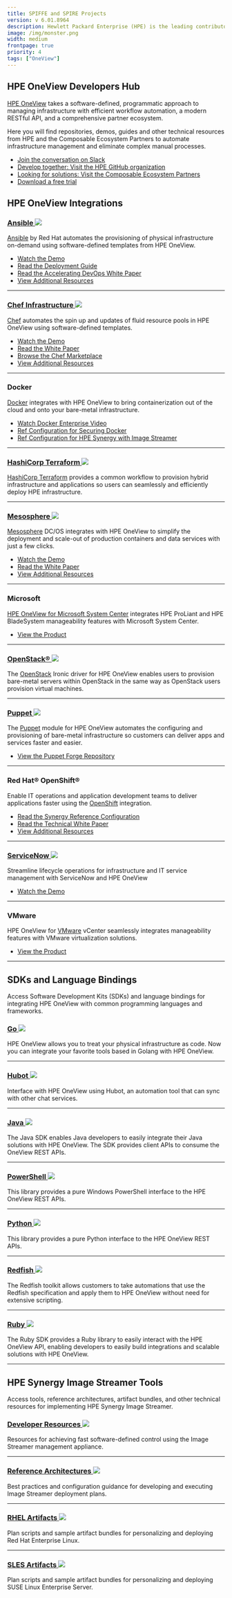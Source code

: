 ```yaml
---
title: SPIFFE and SPIRE Projects 
version: v 6.01.8964
description: Hewlett Packard Enterprise (HPE) is the leading contributor to Cloud Native Computing Foundation’s (CNCF) SPIFFE and SPIRE open source projects.
image: /img/monster.png
width: medium
frontpage: true
priority: 4
tags: ["OneView"]
---
```

## HPE OneView Developers Hub

[HPE OneView](https://hpe.com/info/oneview) takes a software-defined, programmatic approach to managing infrastructure with efficient workflow automation, a modern RESTful API, and a comprehensive partner ecosystem.

Here you will find repositories, demos, guides and other technical resources from HPE and the Composable Ecosystem Partners to automate infrastructure management and eliminate complex manual processes.

- [Join the conversation on Slack](https://www.labs.hpe.com/slack)
- [Develop together: Visit the HPE GitHub organization](https://github.com/hewlettpackard/)
- [Looking for solutions: Visit the Composable Ecosystem Partners](https://hpe.com/info/composableprogram)
- [Download a free trial](https://www.hpe.com/us/en/resources/integrated-systems/oneview-trial.html?parentPage=/us/en/products/integrated-systems/management-software)

## HPE OneView Integrations

### [Ansible ![](Github)](https://github.com/HewlettPackard/oneview-ansible)

[Ansible](https://www.ansible.com/home) by Red Hat automates the provisioning of physical infrastructure on-demand using software-defined templates from HPE OneView.

- [Watch the Demo](https://youtu.be/cslhoLM4HVk)
- [Read the Deployment Guide](https://www.redhat.com/en/resources/automate-container-deployment-with-hpe-datasheet)
- [Read the Accelerating DevOps White Paper](https://h20195.www2.hpe.com/v2/GetDocument.aspx?docname=4AA6-6229ENW)
- [View Additional Resources](http://h17007.www1.hpe.com/us/en/enterprise/integrated-systems/info-library/index.aspx?cat=ci_mgmt&subcat=ansible#.XJVbZCdMEio)

---

### [Chef Infrastructure ![](Github)](https://github.com/HewlettPackard/oneview-chef)

[Chef](https://www.chef.io/) automates the spin up and updates of fluid resource pools in HPE OneView using software-defined templates.

- [Watch the Demo](https://youtu.be/QCAmzIjMHZM)
- [Read the White Paper](https://h20195.www2.hpe.com/V2/GetDocument.aspx?docname=4AA6-1024ENW)
- [Browse the Chef Marketplace](https://supermarket.chef.io/cookbooks/oneview)
- [View Additional Resources](http://h17007.www1.hpe.com/us/en/enterprise/integrated-systems/info-library/index.aspx?cat=ci_mgmt&subcat=chef)

---

### Docker

[Docker](https://www.docker.com/) integrates with HPE OneView to bring containerization out of the cloud and onto your bare-metal infrastructure.

- [Watch Docker Enterprise Video](https://www.youtube.com/watch?v=Urplr9ojyfs)
- [Ref Configuration for Securing Docker](https://h20195.www2.hpe.com/V2/GetDocument.aspx?docname=A00020437ENW)
- [Ref Configuration for HPE Synergy with Image Streamer](https://h20195.www2.hpe.com/V2/GetDocument.aspx?docname=A00008645ENW)

---

### [HashiCorp Terraform ![](Github)](https://github.com/HewlettPackard/terraform-provider-oneview)

[HashiCorp Terraform](https://www.hashicorp.com/) provides a common workflow to provision hybrid infrastructure and applications so users can seamlessly and efficiently deploy HPE infrastructure.

---

### [Mesosphere ![](Github)](https://github.com/HewlettPackard/dcos-hpe-oneview)

[Mesosphere](https://mesosphere.com/) DC/OS integrates with HPE OneView to simplify the deployment and scale-out of production containers and data services with just a few clicks.

- [Watch the Demo](https://youtu.be/oFu4eATJTKM)
- [Read the White Paper](https://mesosphere.com/resources/hpe-infrastructure-mesosphere-dcos/)
- [View Additional Resources](http://h17007.www1.hpe.com/us/en/enterprise/integrated-systems/info-library/index.aspx?cat=ci_mgmt&subcat=mesosphere)

---

### Microsoft

[HPE OneView for Microsoft System Center](https://www.hpe.com/us/en/product-catalog/detail/pip.5390822.html) integrates HPE ProLiant and HPE BladeSystem manageability features with Microsoft System Center.

- [View the Product](https://www.hpe.com/us/en/product-catalog/detail/pip.5390822.html)

---

### [OpenStack® ![](Github)](https://github.com/HewlettPackard/ironic-driver-oneview)

The [OpenStack](https://www.openstack.org/) Ironic driver for HPE OneView enables users to provision bare-metal servers within OpenStack in the same way as OpenStack users provision virtual machines.

---

### [Puppet ![](Github)](https://github.com/HewlettPackard/oneview-puppet)

The [Puppet](https://puppet.com/) module for HPE OneView automates the configuring and provisioning of bare-metal infrastructure so customers can deliver apps and services faster and easier.

- [View the Puppet Forge Repository](https://forge.puppet.com/hewlettpackard/oneview)

---

### Red Hat® OpenShift®

Enable IT operations and application development teams to deliver applications faster using the [OpenShift](https://www.redhat.com/en/technologies/cloud-computing/openshift) integration.

- [Read the Synergy Reference Configuration](https://h20195.www2.hpe.com/V2/GetDocument.aspx?docname=A00038916ENW)
- [Read the Technical White Paper](https://access.redhat.com/documentation/en-us/reference_architectures/2017/html-single/automate_red_hat_openshift_container_platform_deployment_on_hpe_proliant_servers_with_ansible_tower_and_hpe_oneview/)
- [View Additional Resources](http://h17007.www1.hpe.com/us/en/enterprise/integrated-systems/info-library/index.aspx?cat=ci_mgmt&subcat=ansible)

---

### [ServiceNow ![](Github)](https://github.com/HewlettPackard/servicenow-oneview)

Streamline lifecycle operations for infrastructure and IT service management with ServiceNow and HPE OneView

- [Watch the Demo](https://youtu.be/W1MrCdQ-9KE)

---

### VMware

HPE OneView for [VMware](https://vmware.com/) vCenter seamlessly integrates manageability features with VMware virtualization solutions.

- [View the Product](https://www.hpe.com/us/en/product-catalog/detail/pip.4152978.html)

---

## SDKs and Language Bindings

Access Software Development Kits (SDKs) and language bindings for integrating HPE OneView with common programming languages and frameworks.

### [Go ![](Github)](https://github.com/HewlettPackard/oneview-golang)

HPE OneView allows you to treat your physical infrastructure as code. Now you can integrate your favorite tools based in Golang with HPE OneView.

---

### [Hubot ![](Github)](https://github.com/HewlettPackard/hpe-oneview-hubot)

Interface with HPE OneView using Hubot, an automation tool that can sync with other chat services.

---

### [Java ![](Github)](https://github.com/HewlettPackard/oneview-sdk-java)

The Java SDK enables Java developers to easily integrate their Java solutions with HPE OneView. The SDK provides client APIs to consume the OneView REST APIs.

---

### [PowerShell ![](Github)](https://github.com/HewlettPackard/POSH-HPOneView)

This library provides a pure Windows PowerShell interface to the HPE OneView REST APIs.

---

### [Python ![](Github)](https://github.com/HewlettPackard/python-hpOneView)

This library provides a pure Python interface to the HPE OneView REST APIs.

---

### [Redfish ![](Github)](https://github.com/HewlettPackard/oneview-redfish-toolkit)

The Redfish toolkit allows customers to take automations that use the Redfish specification and apply them to HPE OneView without need for extensive scripting.

---

### [Ruby ![](Github)](https://github.com/HewlettPackard/oneview-sdk-ruby)

The Ruby SDK provides a Ruby library to easily interact with the HPE OneView API, enabling developers to easily build integrations and scalable solutions with HPE OneView.

---

## HPE Synergy Image Streamer Tools

Access tools, reference architectures, artifact bundles, and other technical resources for implementing HPE Synergy Image Streamer.

### [Developer Resources ![](Github)](https://github.com/HewlettPackard?q=image-streamer)

Resources for achieving fast software-defined control using the Image Streamer management appliance.

---

### [Reference Architectures ![](Github)](https://github.com/HewlettPackard/image-streamer-reference-architectures)

Best practices and configuration guidance for developing and executing Image Streamer deployment plans.

---

### [RHEL Artifacts ![](Github)](https://github.com/HewlettPackard/image-streamer-rhel)

Plan scripts and sample artifact bundles for personalizing and deploying Red Hat Enterprise Linux.

---

### [SLES Artifacts ![](Github)](https://github.com/HewlettPackard/image-streamer-sles)

Plan scripts and sample artifact bundles for personalizing and deploying SUSE Linux Enterprise Server.
